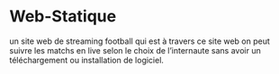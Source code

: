 # Web-Statique
un site web de streaming football qui est à travers ce site web on peut suivre les matchs en live selon le choix de l’internaute sans avoir un téléchargement ou installation de logiciel.
